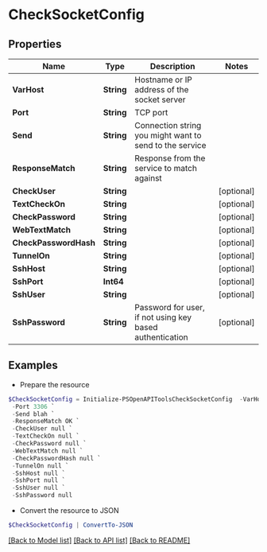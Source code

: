 # CheckSocketConfig
## Properties

Name | Type | Description | Notes
------------ | ------------- | ------------- | -------------
**VarHost** | **String** | Hostname or IP address of the socket server | 
**Port** | **String** | TCP port | 
**Send** | **String** | Connection string you might want to send to the service | 
**ResponseMatch** | **String** | Response from the service to match against | 
**CheckUser** | **String** |  | [optional] 
**TextCheckOn** | **String** |  | [optional] 
**CheckPassword** | **String** |  | [optional] 
**WebTextMatch** | **String** |  | [optional] 
**CheckPasswordHash** | **String** |  | [optional] 
**TunnelOn** | **String** |  | [optional] 
**SshHost** | **String** |  | [optional] 
**SshPort** | **Int64** |  | [optional] 
**SshUser** | **String** |  | [optional] 
**SshPassword** | **String** | Password for user, if not using key based authentication | [optional] 

## Examples

- Prepare the resource
```powershell
$CheckSocketConfig = Initialize-PSOpenAPIToolsCheckSocketConfig  -VarHost test.example.org `
 -Port 3306 `
 -Send blah `
 -ResponseMatch OK `
 -CheckUser null `
 -TextCheckOn null `
 -CheckPassword null `
 -WebTextMatch null `
 -CheckPasswordHash null `
 -TunnelOn null `
 -SshHost null `
 -SshPort null `
 -SshUser null `
 -SshPassword null
```

- Convert the resource to JSON
```powershell
$CheckSocketConfig | ConvertTo-JSON
```

[[Back to Model list]](../README.md#documentation-for-models) [[Back to API list]](../README.md#documentation-for-api-endpoints) [[Back to README]](../README.md)

